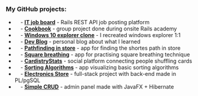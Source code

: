 <style>
@font-face{font-family:"devicon";src:url("fonts/devicon.eot?biu5f3");src:url("fonts/devicon.eot?biu5f3#iefix") format("embedded-opentype"),url("fonts/devicon.ttf?biu5f3") format("truetype"),url("fonts/devicon.woff?biu5f3") format("woff"),url("fonts/devicon.svg?biu5f3#devicon") format("svg");font-weight:normal;font-style:normal;font-display:block}[class^=devicon-],[class*=" devicon-"]{font-family:"devicon" !important;speak:never;font-style:normal;font-weight:normal;font-variant:normal;text-transform:none;line-height:1;-webkit-font-smoothing:antialiased;-moz-osx-font-smoothing:grayscale}.devicon-openal-plain:before{content:""}.devicon-kaggle-original-wordmark:before,.devicon-kaggle-plain-wordmark:before{content:""}.devicon-kaggle-original:before,.devicon-kaggle-plain:before{content:""}.devicon-pytest-plain-wordmark:before{content:""}.devicon-pytest-plain:before{content:""}.devicon-fastapi-plain-wordmark:before{content:""}.devicon-fastapi-plain:before{content:""}.devicon-opencv-plain-wordmark:before{content:""}.devicon-opencv-plain:before{content:""}.devicon-k3s-plain-wordmark:before{content:""}.devicon-k3s-original:before,.devicon-k3s-plain:before{content:""}.devicon-packer-original-wordmark:before,.devicon-packer-plain-wordmark:before{content:""}.devicon-packer-original:before,.devicon-packer-plain:before{content:""}.devicon-anaconda-original-wordmark:before,.devicon-anaconda-plain-wordmark:before{content:""}.devicon-anaconda-original:before,.devicon-anaconda-plain:before{content:""}.devicon-prometheus-original-wordmark:before{content:""}.devicon-prometheus-original:before{content:""}.devicon-rspec-original-wordmark:before,.devicon-rspec-plain-wordmark:before{content:""}.devicon-rspec-original:before,.devicon-rspec-plain:before{content:""}.devicon-argocd-plain-wordmark:before{content:""}.devicon-argocd-plain:before{content:""}.devicon-blender-original-wordmark:before{content:""}.devicon-blender-original:before{content:""}.devicon-jetbrains-plain:before{content:""}.devicon-cmake-plain-wordmark:before{content:""}.devicon-cmake-plain:before{content:""}.devicon-dropwizard-plain:before{content:""}.devicon-nuget-original-wordmark:before{content:""}.devicon-nuget-original:before{content:""}.devicon-podman-plain-wordmark:before{content:""}.devicon-podman-plain:before{content:""}.devicon-networkx-original:before{content:""}.devicon-sqlite-plain-wordmark:before{content:""}.devicon-sqlite-plain:before{content:""}.devicon-discordjs-plain-wordmark:before{content:""}.devicon-discordjs-plain:before{content:""}.devicon-unrealengine-original-wordmark:before,.devicon-unrealengine-plain-wordmark:before{content:""}.devicon-unrealengine-original:before,.devicon-unrealengine-plain:before{content:""}.devicon-django-plain-wordmark:before{content:""}.devicon-django-plain:before{content:""}.devicon-devicon-line-wordmark:before{content:""}.devicon-devicon-line:before{content:""}.devicon-devicon-plain-wordmark:before{content:""}.devicon-devicon-plain:before{content:""}.devicon-bootstrap-plain-wordmark:before{content:""}.devicon-bootstrap-plain:before{content:""}.devicon-solidity-plain:before{content:""}.devicon-polygon-plain:before{content:""}.devicon-maya-plain-wordmark:before{content:""}.devicon-maya-plain:before{content:""}.devicon-xcode-plain:before{content:""}.devicon-selenium-original:before,.devicon-selenium-plain:before{content:""}.devicon-ifttt-original:before,.devicon-ifttt-plain:before{content:""}.devicon-pytorch-plain-wordmark:before{content:""}.devicon-pytorch-original:before,.devicon-pytorch-plain:before{content:""}.devicon-xamarin-original-wordmark:before,.devicon-xamarin-plain-wordmark:before{content:""}.devicon-xamarin-original:before,.devicon-xamarin-plain:before{content:""}.devicon-hugo-plain-wordmark:before{content:""}.devicon-hugo-plain:before{content:""}.devicon-grafana-original-wordmark:before,.devicon-grafana-plain-wordmark:before{content:""}.devicon-grafana-original:before,.devicon-grafana-plain:before{content:""}.devicon-ansible-plain-wordmark:before{content:""}.devicon-ansible-plain:before{content:""}.devicon-shotgrid-original-wordmark:before,.devicon-shotgrid-plain-wordmark:before{content:""}.devicon-shotgrid-plain:before{content:""}.devicon-androidstudio-plain-wordmark:before{content:""}.devicon-androidstudio-plain:before{content:""}.devicon-eslint-original-wordmark:before,.devicon-eslint-plain-wordmark:before{content:""}.devicon-eslint-original:before,.devicon-eslint-plain:before{content:""}.devicon-latex-original:before,.devicon-latex-plain:before{content:""}.devicon-vuetify-plain:before{content:""}.devicon-vuetify-line:before{content:""}.devicon-sdl-plain:before{content:""}.devicon-bitbucket-original-wordmark:before,.devicon-bitbucket-plain-wordmark:before{content:""}.devicon-bitbucket-original:before,.devicon-bitbucket-plain:before{content:""}.devicon-confluence-original-wordmark:before,.devicon-confluence-plain-wordmark:before{content:""}.devicon-confluence-original:before,.devicon-confluence-plain:before{content:""}.devicon-fedora-plain:before{content:""}.devicon-rect-plain:before{content:""}.devicon-bamboo-original-wordmark:before,.devicon-bamboo-plain-wordmark:before{content:""}.devicon-bamboo-original:before,.devicon-bamboo-plain:before{content:""}.devicon-jira-plain-wordmark:before{content:""}.devicon-jira-plain:before{content:""}.devicon-terraform-plain-wordmark:before{content:""}.devicon-terraform-plain:before{content:""}.devicon-webflow-original:before{content:""}.devicon-gentoo-plain:before{content:""}.devicon-gentoo-plain-wordmark:before{content:""}.devicon-opensuse-plain-wordmark:before{content:""}.devicon-opensuse-plain:before{content:""}.devicon-storybook-plain-wordmark:before{content:""}.devicon-storybook-plain:before{content:""}.devicon-pandas-original-wordmark:before,.devicon-pandas-plain-wordmark:before{content:""}.devicon-pandas-original:before,.devicon-pandas-plain:before{content:""}.devicon-centos-plain-wordmark:before{content:""}.devicon-centos-plain:before{content:""}.devicon-azure-plain-wordmark:before{content:""}.devicon-azure-plain:before{content:""}.devicon-go-line:before{content:""}.devicon-go-plain:before{content:""}.devicon-go-original-wordmark:before,.devicon-go-plain-wordmark:before{content:""}.devicon-msdos-line:before{content:""}.devicon-arduino-plain-wordmark:before{content:""}.devicon-arduino-plain:before{content:""}.devicon-qt-original:before,.devicon-qt-plain:before{content:""}.devicon-gcc-plain:before{content:""}.devicon-svelte-plain-wordmark:before{content:""}.devicon-svelte-plain:before{content:""}.devicon-slack-plain-wordmark:before{content:""}.devicon-slack-plain:before{content:""}.devicon-canva-original:before,.devicon-canva-plain:before{content:""}.devicon-jamstack-plain-wordmark:before{content:""}.devicon-jamstack-original:before,.devicon-jamstack-plain:before{content:""}.devicon-denojs-original-wordmark:before,.devicon-denojs-plain-wordmark:before{content:""}.devicon-denojs-original:before,.devicon-denojs-plain:before{content:""}.devicon-apachekafka-original-wordmark:before,.devicon-apachekafka-plain-wordmark:before{content:""}.devicon-apachekafka-original:before,.devicon-apachekafka-plain:before{content:""}.devicon-filezilla-plain-wordmark:before{content:""}.devicon-filezilla-plain:before{content:""}.devicon-opengl-plain:before{content:""}.devicon-putty-plain:before{content:""}.devicon-opera-plain-wordmark:before{content:""}.devicon-opera-plain:before{content:""}.devicon-subversion-original:before,.devicon-subversion-plain:before{content:""}.devicon-tortoisegit-line:before{content:""}.devicon-tortoisegit-plain:before{content:""}.devicon-towergit-plain-wordmark:before{content:""}.devicon-towergit-plain:before{content:""}.devicon-unity-original-wordmark:before{content:""}.devicon-unity-original:before{content:""}.devicon-neo4j-plain-wordmark:before{content:""}.devicon-neo4j-plain:before{content:""}.devicon-nuxtjs-plain-wordmark:before{content:""}.devicon-nuxtjs-plain:before{content:""}.devicon-socketio-original-wordmark:before,.devicon-socketio-plain-wordmark:before{content:""}.devicon-socketio-original:before,.devicon-socketio-plain:before{content:""}.devicon-processing-plain-wordmark:before{content:""}.devicon-processing-plain:before{content:""}.devicon-feathersjs-original:before{content:""}.devicon-adonisjs-original-wordmark:before,.devicon-adonisjs-plain-wordmark:before{content:""}.devicon-adonisjs-original:before,.devicon-adonisjs-plain:before{content:""}.devicon-numpy-original-wordmark:before{content:""}.devicon-numpy-original:before,.devicon-numpy-plain:before{content:""}.devicon-matlab-line:before{content:""}.devicon-matlab-plain:before{content:""}.devicon-clojurescript-plain:before{content:""}.devicon-threejs-original-wordmark:before{content:""}.devicon-threejs-original:before{content:""}.devicon-markdown-original:before,.devicon-markdown-plain:before{content:""}.devicon-nixos-plain-wordmark:before{content:""}.devicon-nixos-plain:before{content:""}.devicon-perl-plain:before{content:""}.devicon-tensorflow-line-wordmark:before{content:""}.devicon-tensorflow-line:before{content:""}.devicon-tensorflow-original-wordmark:before{content:""}.devicon-tensorflow-original:before{content:""}.devicon-zig-plain-wordmark:before{content:""}.devicon-zig-original:before,.devicon-zig-plain:before{content:""}.devicon-raspberrypi-line-wordmark:before{content:""}.devicon-raspberrypi-line:before{content:""}.devicon-embeddedc-plain-wordmark:before{content:""}.devicon-embeddedc-plain:before{content:""}.devicon-labview-plain-wordmark:before{content:""}.devicon-labview-plain:before{content:""}.devicon-modx-plain-wordmark:before{content:""}.devicon-modx-plain:before{content:""}.devicon-knockout-plain-wordmark:before{content:""}.devicon-rstudio-plain:before{content:""}.devicon-phalcon-plain:before{content:""}.devicon-minitab-plain:before{content:""}.devicon-bulma-plain:before{content:""}.devicon-spss-plain:before{content:""}.devicon-karma-plain:before{content:""}.devicon-jest-plain:before{content:""}.devicon-circleci-plain-wordmark:before{content:""}.devicon-circleci-plain:before{content:""}.devicon-codecov-plain:before{content:""}.devicon-magento-line:before{content:""}.devicon-magento-original-wordmark:before{content:""}.devicon-magento-original:before{content:""}.devicon-shopware-original-wordmark:before{content:""}.devicon-shopware-original:before{content:""}.devicon-salesforce-plain:before{content:""}.devicon-vuestorefront-plain:before{content:""}.devicon-unix-original:before{content:""}.devicon-godot-plain-wordmark:before{content:""}.devicon-godot-plain:before{content:""}.devicon-vscode-plain-wordmark:before{content:""}.devicon-vscode-plain:before{content:""}.devicon-julia-plain-wordmark:before{content:""}.devicon-julia-plain:before{content:""}.devicon-crystal-original-wordmark:before{content:""}.devicon-crystal-original:before{content:""}.devicon-tailwindcss-plain:before{content:""}.devicon-tailwindcss-original-wordmark:before{content:""}.devicon-weblate-plain-wordmark:before{content:""}.devicon-weblate-plain:before{content:""}.devicon-thealgorithms-plain-wordmark:before{content:""}.devicon-thealgorithms-plain:before{content:""}.devicon-spring-plain-wordmark:before{content:""}.devicon-spring-plain:before{content:""}.devicon-rails-plain-wordmark:before{content:""}.devicon-rails-plain:before{content:""}.devicon-phoenix-plain-wordmark:before{content:""}.devicon-phoenix-plain:before{content:""}.devicon-nextjs-original-wordmark:before,.devicon-nextjs-plain-wordmark:before{content:""}.devicon-nextjs-line:before{content:""}.devicon-nextjs-original:before,.devicon-nextjs-plain:before{content:""}.devicon-lua-plain-wordmark:before{content:""}.devicon-lua-plain:before{content:""}.devicon-graphql-plain-wordmark:before{content:""}.devicon-graphql-plain:before{content:""}.devicon-gitter-plain-wordmark:before{content:""}.devicon-gitter-plain:before{content:""}.devicon-figma-plain:before{content:""}.devicon-digitalocean-plain-wordmark:before{content:""}.devicon-digitalocean-plain:before{content:""}.devicon-dotnetcore-plain:before{content:""}.devicon-dart-plain-wordmark:before{content:""}.devicon-dart-plain:before{content:""}.devicon-r-plain:before{content:""}.devicon-r-original:before{content:""}.devicon-ocaml-plain-wordmark:before{content:""}.devicon-ocaml-plain:before{content:""}.devicon-jupyter-plain-wordmark:before{content:""}.devicon-jupyter-plain:before{content:""}.devicon-fsharp-plain:before{content:""}.devicon-elixir-plain-wordmark:before{content:""}.devicon-elixir-plain:before{content:""}.devicon-aarch64-plain:before{content:""}.devicon-xd-line:before{content:""}.devicon-xd-plain:before{content:""}.devicon-uwsgi-plain:before{content:""}.devicon-microsoftsqlserver-plain-wordmark:before{content:""}.devicon-microsoftsqlserver-plain:before{content:""}.devicon-sqlalchemy-original-wordmark:before,.devicon-sqlalchemy-plain-wordmark:before{content:""}.devicon-sqlalchemy-plain:before{content:""}.devicon-rocksdb-plain:before{content:""}.devicon-objectivec-plain:before{content:""}.devicon-kubernetes-plain-wordmark:before{content:""}.devicon-kubernetes-plain:before{content:""}.devicon-googlecloud-plain-wordmark:before{content:""}.devicon-googlecloud-plain:before{content:""}.devicon-flask-original-wordmark:before,.devicon-flask-plain-wordmark:before{content:""}.devicon-flask-original:before,.devicon-flask-plain:before{content:""}.devicon-firebase-plain-wordmark:before{content:""}.devicon-firebase-plain:before{content:""}.devicon-eleventy-plain:before{content:""}.devicon-appwrite-plain-wordmark:before,.devicon-appwrite-original-wordmark:before{content:""}.devicon-appwrite-plain:before,.devicon-appwrite-original:before{content:""}.devicon-bash-plain:before{content:""}.devicon-woocommerce-plain-wordmark:before{content:""}.devicon-woocommerce-plain:before{content:""}.devicon-typo3-plain-wordmark:before{content:""}.devicon-typo3-plain:before{content:""}.devicon-premierepro-plain:before{content:""}.devicon-nestjs-plain-wordmark:before{content:""}.devicon-nestjs-plain:before{content:""}.devicon-materialui-plain:before{content:""}.devicon-kotlin-plain-wordmark:before{content:""}.devicon-kotlin-plain:before{content:""}.devicon-jenkins-plain:before{content:""}.devicon-jenkins-line:before{content:""}.devicon-haxe-plain:before{content:""}.devicon-gatsby-plain-wordmark:before{content:""}.devicon-gatsby-plain:before{content:""}.devicon-flutter-plain:before{content:""}.devicon-composer-line-wordmark:before,.devicon-composer-plain-wordmark:before{content:""}.devicon-composer-line:before,.devicon-composer-plain:before{content:""}.devicon-aftereffects-plain:before{content:""}.devicon-yunohost-plain:before{content:""}.devicon-redux-original:before,.devicon-redux-plain:before{content:""}.devicon-clojure-line:before,.devicon-clojure-plain:before{content:""}.devicon-mocha-plain:before{content:""}.devicon-haskell-plain:before{content:""}.devicon-haskell-plain-wordmark:before{content:""}.devicon-codepen-original-wordmark:before{content:""}.devicon-codepen-plain:before,.devicon-codepen-original:before{content:""}.devicon-groovy-plain:before{content:""}.devicon-rust-plain:before{content:""}.devicon-scala-plain-wordmark:before{content:""}.devicon-scala-plain:before{content:""}.devicon-grails-plain:before{content:""}.devicon-sketch-line-wordmark:before{content:""}.devicon-sketch-line:before{content:""}.devicon-npm-original-wordmark:before{content:""}.devicon-ionic-original-wordmark:before{content:""}.devicon-ionic-original:before{content:""}.devicon-ember-original-wordmark:before,.devicon-ember-plain-wordmark:before{content:""}.devicon-electron-original-wordmark:before{content:""}.devicon-electron-original:before{content:""}.devicon-vagrant-plain-wordmark:before{content:""}.devicon-vagrant-plain:before{content:""}.devicon-yarn-plain-wordmark:before{content:""}.devicon-yarn-plain:before{content:""}.devicon-handlebars-plain-wordmark:before{content:""}.devicon-handlebars-plain:before{content:""}.devicon-couchdb-plain-wordmark:before{content:""}.devicon-couchdb-plain:before{content:""}.devicon-behance-plain-wordmark:before{content:""}.devicon-behance-plain:before{content:""}.devicon-linkedin-plain-wordmark:before{content:""}.devicon-linkedin-plain:before{content:""}.devicon-ceylon-plain:before{content:""}.devicon-elm-plain-wordmark:before{content:""}.devicon-elm-plain:before{content:""}.devicon-cakephp-plain-wordmark:before{content:""}.devicon-cakephp-plain:before{content:""}.devicon-stylus-original:before{content:""}.devicon-express-original-wordmark:before{content:""}.devicon-express-original:before{content:""}.devicon-intellij-plain-wordmark:before{content:""}.devicon-intellij-plain:before{content:""}.devicon-pycharm-plain-wordmark:before{content:""}.devicon-pycharm-plain:before{content:""}.devicon-rubymine-plain-wordmark:before{content:""}.devicon-rubymine-plain:before{content:""}.devicon-webstorm-plain-wordmark:before{content:""}.devicon-webstorm-plain:before{content:""}.devicon-tomcat-line-wordmark:before{content:""}.devicon-tomcat-line:before{content:""}.devicon-vuejs-line-wordmark:before{content:""}.devicon-vuejs-line:before{content:""}.devicon-vuejs-plain-wordmark:before{content:""}.devicon-vuejs-plain:before{content:""}.devicon-swift-plain-wordmark:before{content:""}.devicon-swift-plain:before{content:""}.devicon-webpack-plain-wordmark:before{content:""}.devicon-webpack-plain:before{content:""}.devicon-visualstudio-plain-wordmark:before{content:""}.devicon-visualstudio-plain:before{content:""}.devicon-sequelize-plain-wordmark:before{content:""}.devicon-sequelize-plain:before{content:""}.devicon-typescript-plain:before,.devicon-typescript-original:before{content:""}.devicon-babel-plain:before,.devicon-babel-original:before{content:""}.devicon-facebook-plain:before,.devicon-facebook-original:before{content:""}.devicon-google-plain-wordmark:before,.devicon-google-original-wordmark:before{content:""}.devicon-google-plain:before,.devicon-google-original:before{content:""}.devicon-twitter-original:before,.devicon-twitter-plain:before{content:""}.devicon-mocha:before{content:""}.devicon-jasmine-plain:before{content:""}.devicon-jasmine-wordmark:before{content:""}.devicon-gatling-plain:before{content:""}.devicon-gatling-plain-wordmark:before{content:""}.devicon-phpstorm-plain:before{content:""}.devicon-phpstorm-plain-wordmark:before{content:""}.devicon-sourcetree-original:before,.devicon-sourcetree-plain:before{content:""}.devicon-sourcetree-original-wordmark:before,.devicon-sourcetree-plain-wordmark:before{content:""}.devicon-ssh-original:before,.devicon-ssh-plain:before{content:""}.devicon-ssh-original-wordmark:before,.devicon-ssh-plain-wordmark:before{content:""}.devicon-jeet-plain:before{content:""}.devicon-jeet-plain-wordmark:before{content:""}.devicon-gitlab-plain:before{content:""}.devicon-gitlab-plain-wordmark:before{content:""}.devicon-github-original:before,.devicon-github-plain:before{content:""}.devicon-github-original-wordmark:before{content:""}.devicon-d3js-plain:before{content:""}.devicon-d3js-original:before{content:""}.devicon-gradle-plain:before{content:""}.devicon-gradle-plain-wordmark:before{content:""}.devicon-cucumber-plain:before{content:""}.devicon-cucumber-plain-wordmark:before{content:""}.devicon-protractor-plain:before{content:""}.devicon-protractor-plain-wordmark:before{content:""}.devicon-safari-line-wordmark:before{content:""}.devicon-safari-line:before{content:""}.devicon-safari-plain-wordmark:before{content:""}.devicon-safari-plain:before{content:""}.devicon-gimp-plain:before{content:""}.devicon-redhat-plain-wordmark:before{content:""}.devicon-redhat-plain:before{content:""}.devicon-cplusplus-line:before,.devicon-cplusplus-line-wordmark:before{content:""}.devicon-cplusplus-plain:before,.devicon-cplusplus-plain-wordmark:before{content:""}.devicon-csharp-line:before,.devicon-csharp-line-wordmark:before{content:""}.devicon-csharp-plain:before,.devicon-csharp-plain-wordmark:before{content:""}.devicon-c-line:before,.devicon-c-line-wordmark:before{content:""}.devicon-c-plain:before,.devicon-c-plain-wordmark:before{content:""}.devicon-nodewebkit-line-wordmark:before{content:""}.devicon-nodewebkit-line:before{content:""}.devicon-nodewebkit-plain-wordmark:before{content:""}.devicon-nodewebkit-plain:before{content:""}.devicon-nginx-original:before,.devicon-nginx-original-wordmark:before,.devicon-nginx-plain:before,.devicon-nginx-plain-wordmark:before{content:""}.devicon-erlang-plain-wordmark:before{content:""}.devicon-erlang-plain:before{content:""}.devicon-doctrine-line-wordmark:before{content:""}.devicon-doctrine-line:before{content:""}.devicon-doctrine-plain-wordmark:before{content:""}.devicon-doctrine-plain:before{content:""}.devicon-apache-line-wordmark:before{content:""}.devicon-apache-line:before{content:""}.devicon-apache-plain-wordmark:before{content:""}.devicon-apache-plain:before{content:""}.devicon-redis-plain-wordmark:before{content:""}.devicon-redis-plain:before{content:""}.devicon-meteor-plain-wordmark:before{content:""}.devicon-meteor-plain:before{content:""}.devicon-heroku-line-wordmark:before,.devicon-heroku-original-wordmark:before{content:""}.devicon-heroku-line:before,.devicon-heroku-original:before{content:""}.devicon-heroku-plain-wordmark:before{content:""}.devicon-heroku-plain:before{content:""}.devicon-docker-plain-wordmark:before{content:""}.devicon-docker-plain:before{content:""}.devicon-symfony-original-wordmark:before,.devicon-symfony-plain-wordmark:before{content:""}.devicon-symfony-original:before,.devicon-symfony-plain:before{content:""}.devicon-react-original-wordmark:before,.devicon-react-plain-wordmark:before{content:""}.devicon-react-original:before,.devicon-react-plain:before{content:""}.devicon-amazonwebservices-original:before,.devicon-amazonwebservices-plain:before{content:""}.devicon-amazonwebservices-plain-wordmark:before{content:""}.devicon-android-plain-wordmark:before{content:""}.devicon-android-plain:before{content:""}.devicon-angularjs-plain-wordmark:before{content:""}.devicon-angularjs-plain:before{content:""}.devicon-appcelerator-original:before,.devicon-appcelerator-plain:before{content:""}.devicon-appcelerator-plain-wordmark:before{content:""}.devicon-apple-original:before,.devicon-apple-plain:before{content:""}.devicon-atom-original-wordmark:before,.devicon-atom-plain-wordmark:before{content:""}.devicon-atom-original:before,.devicon-atom-plain:before{content:""}.devicon-backbonejs-plain-wordmark:before{content:""}.devicon-backbonejs-plain:before{content:""}.devicon-bower-line-wordmark:before{content:""}.devicon-bower-line:before{content:""}.devicon-bower-plain-wordmark:before{content:""}.devicon-bower-plain:before{content:""}.devicon-chrome-plain-wordmark:before{content:""}.devicon-chrome-plain:before{content:""}.devicon-codeigniter-plain-wordmark:before{content:""}.devicon-codeigniter-plain:before{content:""}.devicon-coffeescript-original-wordmark:before,.devicon-coffeescript-plain-wordmark:before{content:""}.devicon-coffeescript-original:before,.devicon-coffeescript-plain:before{content:""}.devicon-css3-plain-wordmark:before{content:""}.devicon-css3-plain:before{content:""}.devicon-debian-plain-wordmark:before{content:""}.devicon-debian-plain:before{content:""}.devicon-dot-net-plain-wordmark:before{content:""}.devicon-dot-net-plain:before{content:""}.devicon-drupal-plain-wordmark:before{content:""}.devicon-drupal-plain:before{content:""}.devicon-firefox-plain-wordmark:before{content:""}.devicon-firefox-plain:before{content:""}.devicon-foundation-plain-wordmark:before{content:""}.devicon-foundation-plain:before{content:""}.devicon-git-plain-wordmark:before{content:""}.devicon-git-plain:before{content:""}.devicon-grunt-line-wordmark:before{content:""}.devicon-grunt-line:before{content:""}.devicon-grunt-plain-wordmark:before{content:""}.devicon-grunt-plain:before{content:""}.devicon-gulp-plain:before{content:""}.devicon-html5-plain-wordmark:before{content:""}.devicon-html5-plain:before{content:""}.devicon-ie10-original:before,.devicon-ie10-plain:before{content:""}.devicon-illustrator-line:before{content:""}.devicon-illustrator-plain:before{content:""}.devicon-inkscape-plain-wordmark:before{content:""}.devicon-inkscape-plain:before{content:""}.devicon-java-plain-wordmark:before{content:""}.devicon-java-plain:before{content:""}.devicon-javascript-plain:before{content:""}.devicon-jquery-plain-wordmark:before{content:""}.devicon-jquery-plain:before{content:""}.devicon-krakenjs-plain-wordmark:before{content:""}.devicon-krakenjs-plain:before{content:""}.devicon-laravel-plain-wordmark:before{content:""}.devicon-laravel-plain:before{content:""}.devicon-less-plain-wordmark:before{content:""}.devicon-linux-plain:before{content:""}.devicon-mongodb-plain-wordmark:before{content:""}.devicon-mongodb-plain:before{content:""}.devicon-moodle-plain-wordmark:before{content:""}.devicon-moodle-plain:before{content:""}.devicon-mysql-plain-wordmark:before{content:""}.devicon-mysql-plain:before{content:""}.devicon-nodejs-plain-wordmark:before{content:""}.devicon-nodejs-plain:before{content:""}.devicon-oracle-original:before,.devicon-oracle-plain:before{content:""}.devicon-photoshop-line:before{content:""}.devicon-photoshop-plain:before{content:""}.devicon-php-plain:before{content:""}.devicon-postgresql-plain-wordmark:before{content:""}.devicon-postgresql-plain:before{content:""}.devicon-python-plain-wordmark:before{content:""}.devicon-python-plain:before{content:""}.devicon-ruby-plain-wordmark:before{content:""}.devicon-ruby-plain:before{content:""}.devicon-sass-original:before,.devicon-sass-plain:before{content:""}.devicon-travis-plain-wordmark:before{content:""}.devicon-travis-plain:before{content:""}.devicon-trello-plain-wordmark:before{content:""}.devicon-trello-plain:before{content:""}.devicon-ubuntu-plain-wordmark:before{content:""}.devicon-ubuntu-plain:before{content:""}.devicon-vim-plain:before{content:""}.devicon-windows8-original-wordmark:before,.devicon-windows8-plain-wordmark:before{content:""}.devicon-windows8-original:before,.devicon-windows8-plain:before{content:""}.devicon-wordpress-plain-wordmark:before{content:""}.devicon-wordpress-plain:before{content:""}.devicon-yii-plain-wordmark:before{content:""}.devicon-yii-plain:before{content:""}.devicon-zend-plain-wordmark:before{content:""}.devicon-zend-plain:before{content:""}.devicon-adonisjs-original.colored,.devicon-adonisjs-original-wordmark.colored,.devicon-adonisjs-plain.colored,.devicon-adonisjs-plain-wordmark.colored{color:#5a45ff}.devicon-aftereffects-plain.colored{color:#1f0740}.devicon-amazonwebservices-original.colored,.devicon-amazonwebservices-plain-wordmark.colored,.devicon-amazonwebservices-plain.colored{color:#f7a80d}.devicon-android-plain.colored,.devicon-android-plain-wordmark.colored{color:#a4c439}.devicon-androidstudio-plain.colored,.devicon-androidstudio-plain-wordmark.colored{color:#4285f4}.devicon-aarch64-plain.colored{color:#16358c}.devicon-angularjs-plain.colored,.devicon-angularjs-plain-wordmark.colored{color:#c4473a}.devicon-ansible-plain.colored,.devicon-ansible-plain-wordmark.colored{color:#1a1918}.devicon-apache-plain.colored,.devicon-apache-plain-wordmark.colored,.devicon-apache-line.colored,.devicon-apache-line-wordmark.colored{color:#303284}.devicon-apachekafka-original.colored,.devicon-apachekafka-original-wordmark.colored,.devicon-apachekafka-plain.colored,.devicon-apachekafka-plain-wordmark.colored{color:#231f20}.devicon-appcelerator-original.colored,.devicon-appcelerator-plain-wordmark.colored,.devicon-appcelerator-plain.colored{color:#ac162c}.devicon-apple-original.colored,.devicon-apple-plain.colored{color:#000}.devicon-appwrite-plain.colored,.devicon-appwrite-plain-wordmark.colored,.devicon-appwrite-original.colored,.devicon-appwrite-original-wordmark.colored{color:#f02e65}.devicon-arduino-plain.colored,.devicon-arduino-plain-wordmark.colored{color:#00979d}.devicon-atom-original.colored,.devicon-atom-original-wordmark.colored,.devicon-atom-plain.colored,.devicon-atom-plain-wordmark.colored{color:#67595d}.devicon-azure-plain.colored,.devicon-azure-plain-wordmark.colored{color:#0089d6}.devicon-babel-plain.colored,.devicon-babel-original.colored{color:#f9dc3e}.devicon-backbonejs-plain.colored,.devicon-backbonejs-plain-wordmark.colored{color:#002a41}.devicon-bamboo-original.colored,.devicon-bamboo-original-wordmark.colored,.devicon-bamboo-plain.colored,.devicon-bamboo-plain-wordmark.colored{color:#1068e2}.devicon-bash-plain.colored{color:#293138}.devicon-behance-plain.colored,.devicon-behance-plain-wordmark.colored{color:#0071e0}.devicon-bitbucket-original.colored,.devicon-bitbucket-original-wordmark.colored,.devicon-bitbucket-plain.colored,.devicon-bitbucket-plain-wordmark.colored{color:#205081}.devicon-bootstrap-plain.colored,.devicon-bootstrap-plain-wordmark.colored{color:#59407f}.devicon-bulma-plain.colored{color:#00d1b2}.devicon-bower-plain.colored,.devicon-bower-plain-wordmark.colored,.devicon-bower-line.colored,.devicon-bower-line-wordmark.colored{color:#ef5734}.devicon-c-plain.colored,.devicon-c-plain-wordmark.colored,.devicon-c-line.colored,.devicon-c-line-wordmark.colored,.devicon-c-plain-wordmark.colored,.devicon-c-line-wordmark.colored{color:#03599c}.devicon-cakephp-plain.colored,.devicon-cakephp-plain-wordmark.colored{color:#d43d44}.devicon-canva-original.colored,.devicon-canva-plain.colored{color:#00c4cc}.devicon-centos-plain.colored,.devicon-centos-plain-wordmark.colored{color:#932178}.devicon-ceylon-plain.colored{color:#ab710a}.devicon-chrome-plain.colored,.devicon-chrome-plain-wordmark.colored{color:#ce4e4e}.devicon-circleci-plain.colored,.devicon-circleci-plain-wordmark.colored{color:#343434}.devicon-clojure-line.colored,.devicon-clojure-plain.colored,.devicon-clojure-plain.colored{color:#5881d8}.devicon-cmake-plain.colored,.devicon-cmake-plain-wordmark.colored{color:#0e8a16}.devicon-clojurescript-plain.colored{color:#96ca4b}.devicon-codecov-plain.colored{color:#e0225c}.devicon-codeigniter-plain.colored,.devicon-codeigniter-plain-wordmark.colored{color:#ee4323}.devicon-codepen-plain.colored,.devicon-codepen-plain-wordmark.colored,.devicon-codepen-original.colored{color:#231f20}.devicon-coffeescript-original.colored,.devicon-coffeescript-original-wordmark.colored,.devicon-coffeescript-plain.colored,.devicon-coffeescript-plain-wordmark.colored{color:#28334c}.devicon-composer-line.colored,.devicon-composer-line-wordmark.colored,.devicon-composer-plain.colored,.devicon-composer-plain-wordmark.colored{color:#000}.devicon-confluence-original.colored,.devicon-confluence-original-wordmark.colored,.devicon-confluence-plain.colored,.devicon-confluence-plain-wordmark.colored{color:#205081}.devicon-couchdb-plain.colored,.devicon-couchdb-plain-wordmark.colored{color:#e42528}.devicon-cplusplus-plain.colored,.devicon-cplusplus-plain-wordmark.colored,.devicon-cplusplus-line.colored,.devicon-cplusplus-line-wordmark.colored,.devicon-cplusplus-plain-wordmark.colored,.devicon-cplusplus-line-wordmark.colored{color:#9c033a}.devicon-csharp-plain.colored,.devicon-csharp-plain-wordmark.colored,.devicon-csharp-line.colored,.devicon-csharp-line-wordmark.colored,.devicon-csharp-plain-wordmark.colored,.devicon-csharp-line-wordmark.colored{color:#68217a}.devicon-css3-plain.colored,.devicon-css3-plain-wordmark.colored{color:#3d8fc6}.devicon-cucumber-plain.colored,.devicon-cucumber-plain-wordmark.colored{color:#00a818}.devicon-crystal-original.colored,.devicon-crystal-original-wordmark.colored{color:#000}.devicon-d3js-plain.colored{color:#f7974e}.devicon-dart-plain.colored,.devicon-dart-plain-wordmark.colored{color:#00a8e1}.devicon-debian-plain.colored,.devicon-debian-plain-wordmark.colored{color:#a80030}.devicon-denojs-original.colored,.devicon-denojs-original-wordmark.colored,.devicon-denojs-plain.colored,.devicon-denojs-plain-wordmark.colored{color:#000}.devicon-devicon-plain.colored,.devicon-devicon-plain-wordmark.colored,.devicon-devicon-line.colored,.devicon-devicon-line-wordmark.colored{color:#60be86}.devicon-django-plain.colored,.devicon-django-plain-wordmark.colored{color:#092e20}.devicon-docker-plain.colored,.devicon-docker-plain-wordmark.colored{color:#019bc6}.devicon-doctrine-plain.colored,.devicon-doctrine-plain-wordmark.colored,.devicon-doctrine-line.colored,.devicon-doctrine-line-wordmark.colored{color:#f56d39}.devicon-dot-net-plain.colored,.devicon-dot-net-plain-wordmark.colored{color:#1384c8}.devicon-dotnetcore-plain.colored{color:#623697}.devicon-drupal-plain.colored,.devicon-drupal-plain-wordmark.colored{color:#0073ba}.devicon-digitalocean-plain.colored,.devicon-digitalocean-plain-wordmark.colored{color:#0080ff}.devicon-discordjs-plain.colored,.devicon-discordjs-plain-wordmark.colored{color:#2a2c3e}.devicon-electron-original.colored,.devicon-electron-original-wordmark.colored{color:#47848f}.devicon-eleventy-plain.colored{color:#1f1f1f}.devicon-elixir-plain.colored,.devicon-elixir-plain-wordmark.colored{color:#380a4d}.devicon-elm-plain.colored,.devicon-elm-plain-wordmark.colored{color:#34495e}.devicon-ember-original-wordmark.colored,.devicon-ember-plain-wordmark.colored{color:#dd3f24}.devicon-embeddedc-plain.colored,.devicon-embeddedc-plain-wordmark.colored{color:#444}.devicon-erlang-plain.colored,.devicon-erlang-plain-wordmark.colored{color:#a90533}.devicon-eslint-original.colored,.devicon-eslint-original-wordmark.colored,.devicon-eslint-plain.colored,.devicon-eslint-plain-wordmark.colored{color:#4b32c3}.devicon-express-original.colored,.devicon-express-original-wordmark.colored{color:#444}.devicon-facebook-plain.colored,.devicon-facebook-original.colored{color:#3d5a98}.devicon-feathersjs-original.colored{color:#333}.devicon-figma-plain.colored{color:#f24e1e}.devicon-filezilla-plain.colored,.devicon-filezilla-plain-wordmark.colored{color:#b30000}.devicon-firebase-plain.colored,.devicon-firebase-plain-wordmark.colored{color:#f58220}.devicon-firefox-plain.colored,.devicon-firefox-plain-wordmark.colored{color:#dd732a}.devicon-flask-original.colored,.devicon-flask-original-wordmark.colored,.devicon-flask-plain.colored,.devicon-flask-plain-wordmark.colored{color:#010101}.devicon-flutter-plain.colored{color:#3fb6d3}.devicon-foundation-plain.colored,.devicon-foundation-plain-wordmark.colored{color:#008cba}.devicon-fsharp-plain.colored{color:#378bba}.devicon-gatling-plain.colored,.devicon-gatling-plain-wordmark.colored{color:#e77500}.devicon-gatsby-plain.colored,.devicon-gatsby-plain-wordmark.colored{color:#64328b}.devicon-rect-plain.colored{color:#262626}.devicon-gcc-plain.colored{color:#ffcfab}.devicon-gentoo-plain-wordmark.colored,.devicon-gentoo-plain.colored{color:#9991d9}.devicon-gimp-plain.colored{color:#716955}.devicon-git-plain.colored,.devicon-git-plain-wordmark.colored{color:#f34f29}.devicon-github-original.colored,.devicon-github-original-wordmark.colored,.devicon-github-plain.colored{color:#181616}.devicon-gitlab-plain.colored,.devicon-gitlab-plain-wordmark.colored{color:#e24329}.devicon-gitter-plain.colored,.devicon-gitter-plain-wordmark.colored{color:#000}.devicon-go-original-wordmark.colored,.devicon-go-plain.colored,.devicon-go-line.colored,.devicon-go-plain-wordmark.colored{color:#00acd7}.devicon-google-plain.colored,.devicon-google-plain-wordmark.colored,.devicon-google-original.colored,.devicon-google-original-wordmark.colored{color:#587dbd}.devicon-googlecloud-plain.colored,.devicon-googlecloud-plain-wordmark.colored{color:#557ebf}.devicon-gradle-plain.colored,.devicon-gradle-plain-wordmark.colored{color:#02303a}.devicon-grafana-original.colored,.devicon-grafana-original-wordmark.colored,.devicon-grafana-plain.colored,.devicon-grafana-plain-wordmark.colored{color:#e78040}.devicon-grails-plain.colored{color:#feb672}.devicon-graphql-plain.colored,.devicon-graphql-plain-wordmark.colored{color:#e434aa}.devicon-groovy-plain.colored{color:#619cbc}.devicon-grunt-plain.colored,.devicon-grunt-plain-wordmark.colored,.devicon-grunt-line.colored,.devicon-grunt-line-wordmark.colored{color:#fcaa1a}.devicon-gulp-plain.colored{color:#eb4a4b}.devicon-godot-plain.colored,.devicon-godot-plain-wordmark.colored{color:#478cbf}.devicon-haskell-plain.colored,.devicon-haskell-plain-wordmark.colored{color:#5e5185}.devicon-handlebars-plain.colored,.devicon-handlebars-plain-wordmark.colored{color:#000}.devicon-haxe-plain.colored{color:#ea8220}.devicon-heroku-original.colored,.devicon-heroku-original-wordmark.colored,.devicon-heroku-plain.colored,.devicon-heroku-plain-wordmark.colored,.devicon-heroku-line.colored,.devicon-heroku-line-wordmark.colored,.devicon-heroku-original.colored,.devicon-heroku-original-wordmark.colored{color:#6762a6}.devicon-html5-plain.colored,.devicon-html5-plain-wordmark.colored{color:#e54d26}.devicon-hugo-plain.colored,.devicon-hugo-plain-wordmark.colored{color:#ff4088}.devicon-ie10-original.colored,.devicon-ie10-plain.colored{color:#1ebbee}.devicon-ifttt-original.colored,.devicon-ifttt-plain.colored{color:#000}.devicon-illustrator-plain.colored,.devicon-illustrator-line.colored{color:#faa625}.devicon-inkscape-plain.colored,.devicon-inkscape-plain-wordmark.colored{color:#000}.devicon-intellij-plain.colored,.devicon-intellij-plain-wordmark.colored{color:#136ba2}.devicon-ionic-original.colored,.devicon-ionic-original-wordmark.colored{color:#4e8ef7}.devicon-jamstack-original.colored,.devicon-jamstack-plain-wordmark.colored,.devicon-jamstack-plain.colored{color:#f0047f}.devicon-jasmine-plain.colored,.devicon-jasmine-plain-wordmark.colored{color:#8a4182}.devicon-java-plain.colored,.devicon-java-plain-wordmark.colored{color:#ea2d2e}.devicon-javascript-plain.colored{color:#f0db4f}.devicon-jeet-plain.colored,.devicon-jeet-plain-wordmark.colored{color:#ff664a}.devicon-jest-plain.colored{color:#99425b}.devicon-jenkins-line.colored,.devicon-jenkins-plain.colored{color:#f0d6b7}.devicon-jetbrains-plain.colored{color:#fdcc21}.devicon-jira-plain.colored,.devicon-jira-plain-wordmark.colored{color:#2684ff}.devicon-jquery-plain.colored,.devicon-jquery-plain-wordmark.colored{color:#0769ad}.devicon-julia-plain.colored,.devicon-julia-plain-wordmark.colored{color:#28a745}.devicon-jupyter-plain.colored,.devicon-jupyter-plain-wordmark.colored{color:#f37726}.devicon-kaggle-original.colored,.devicon-kaggle-original-wordmark.colored,.devicon-kaggle-plain.colored,.devicon-kaggle-plain-wordmark.colored{color:#20beff}.devicon-karma-plain.colored{color:#56c5a8}.devicon-kotlin-plain.colored,.devicon-kotlin-plain-wordmark.colored{color:#7c6db2}.devicon-knockout-plain-wordmark.colored{color:#e42e16}.devicon-krakenjs-plain.colored,.devicon-krakenjs-plain-wordmark.colored{color:#0081c2}.devicon-kubernetes-plain.colored,.devicon-kubernetes-plain-wordmark.colored{color:#486bb3}.devicon-labview-plain.colored,.devicon-labview-plain-wordmark.colored{color:#fed500}.devicon-laravel-plain.colored,.devicon-laravel-plain-wordmark.colored{color:#fd4f31}.devicon-latex-original.colored,.devicon-latex-plain.colored{color:#000}.devicon-less-plain-wordmark.colored{color:#2a4d80}.devicon-linkedin-plain.colored,.devicon-linkedin-plain-wordmark.colored{color:#0076b2}.devicon-lua-plain.colored,.devicon-lua-plain-wordmark.colored{color:navy}.devicon-linux-plain.colored{color:#000}.devicon-materialui-plain.colored{color:#1fa6ca}.devicon-matlab-plain.colored,.devicon-matlab-line.colored{color:#6dd0c7}.devicon-magento-original.colored,.devicon-magento-original-wordmark.colored,.devicon-magento-line.colored{color:#f26322}.devicon-markdown-original.colored,.devicon-markdown-plain.colored{color:#000}.devicon-maya-plain.colored,.devicon-maya-plain-wordmark.colored{color:#149b9a}.devicon-meteor-plain.colored,.devicon-meteor-plain-wordmark.colored{color:#df5052}.devicon-minitab-plain.colored{color:#8dc63f}.devicon-mocha-plain.colored{color:#8d6748}.devicon-modx-plain.colored,.devicon-modx-plain-wordmark.colored{color:#00decc}.devicon-mongodb-plain.colored,.devicon-mongodb-plain-wordmark.colored{color:#4faa41}.devicon-moodle-plain.colored,.devicon-moodle-plain-wordmark.colored{color:#f7931e}.devicon-msdos-line.colored{color:red}.devicon-mysql-plain.colored,.devicon-mysql-plain-wordmark.colored{color:#00618a}.devicon-neo4j-plain.colored,.devicon-neo4j-plain-wordmark.colored{color:#018bff}.devicon-nestjs-plain.colored,.devicon-nestjs-plain-wordmark.colored{color:#df234f}.devicon-networkx-original.colored{color:#2c7fb8}.devicon-nextjs-original.colored,.devicon-nextjs-plain.colored,.devicon-nextjs-line.colored,.devicon-nextjs-original-wordmark.colored,.devicon-nextjs-plain-wordmark.colored,.devicon-nextjs-plain.colored,.devicon-nextjs-plain-wordmark.colored{color:#000}.devicon-nginx-original.colored,.devicon-nginx-original-wordmark.colored,.devicon-nginx-plain.colored,.devicon-nginx-plain-wordmark.colored,.devicon-nginx-original-wordmark.colored,.devicon-nginx-plain.colored,.devicon-nginx-plain-wordmark.colored{color:#090}.devicon-nixos-plain.colored,.devicon-nixos-plain-wordmark.colored{color:#5277c3}.devicon-nodejs-plain.colored,.devicon-nodejs-plain-wordmark.colored{color:#83cd29}.devicon-nodewebkit-plain.colored,.devicon-nodewebkit-plain-wordmark.colored,.devicon-nodewebkit-line.colored,.devicon-nodewebkit-line-wordmark.colored{color:#3d3b47}.devicon-npm-original-wordmark.colored{color:#cb3837}.devicon-nuget-original.colored,.devicon-nuget-original-wordmark.colored{color:#004880}.devicon-numpy-original.colored,.devicon-numpy-original-wordmark.colored,.devicon-numpy-plain.colored{color:#4dabcf}.devicon-nuxtjs-plain.colored,.devicon-nuxtjs-plain-wordmark.colored{color:#00c48d}.devicon-objectivec-plain.colored{color:#0b5a9d}.devicon-opera-plain.colored,.devicon-opera-plain-wordmark.colored{color:#f7192d}.devicon-ocaml-plain.colored,.devicon-ocaml-plain-wordmark.colored{color:#f18803}.devicon-openal-plain.colored{color:#7e000d}.devicon-opengl-plain.colored{color:#5586a4}.devicon-opensuse-plain.colored,.devicon-opensuse-plain-wordmark.colored{color:#73ba25}.devicon-oracle-original.colored,.devicon-oracle-plain.colored{color:#ea1b22}.devicon-pandas-original.colored,.devicon-pandas-original-wordmark.colored,.devicon-pandas-plain.colored,.devicon-pandas-plain-wordmark.colored{color:#130754}.devicon-perl-plain.colored{color:#212177}.devicon-phalcon-plain.colored{color:#76c39b}.devicon-photoshop-plain.colored,.devicon-photoshop-line.colored{color:#80b5e2}.devicon-php-plain.colored{color:#6181b6}.devicon-phpstorm-plain.colored,.devicon-phpstorm-plain-wordmark.colored{color:#5058a6}.devicon-podman-plain.colored,.devicon-podman-plain-wordmark.colored{color:#872b9e}.devicon-polygon-plain.colored{color:#38285b}.devicon-postgresql-plain.colored,.devicon-postgresql-plain-wordmark.colored{color:#336791}.devicon-premierepro-plain.colored{color:#2a0634}.devicon-processing-plain.colored,.devicon-processing-plain-wordmark.colored{color:#000}.devicon-protractor-plain.colored,.devicon-protractor-plain-wordmark.colored{color:#b7111d}.devicon-putty-plain.colored{color:#0000fc}.devicon-pycharm-plain.colored,.devicon-pycharm-plain-wordmark.colored{color:#4d8548}.devicon-python-plain.colored,.devicon-python-plain-wordmark.colored{color:#ffd845}.devicon-pytorch-original.colored,.devicon-pytorch-plain-wordmark.colored,.devicon-pytorch-plain.colored{color:#ee4c2c}.devicon-raspberrypi-line.colored,.devicon-raspberrypi-line-wordmark.colored{color:#c51850}.devicon-phoenix-plain.colored,.devicon-phoenix-plain-wordmark.colored{color:#f15524}.devicon-qt-original.colored,.devicon-qt-plain.colored{color:#41cd52}.devicon-r-original.colored,.devicon-r-plain.colored{color:#2369bc}.devicon-rails-plain.colored,.devicon-rails-plain-wordmark.colored{color:#c00}.devicon-react-original.colored,.devicon-react-original-wordmark.colored,.devicon-react-plain.colored,.devicon-react-plain-wordmark.colored{color:#61dafb}.devicon-redhat-plain.colored,.devicon-redhat-plain-wordmark.colored{color:#e93442}.devicon-redis-plain.colored,.devicon-redis-plain-wordmark.colored{color:#d82c20}.devicon-redux-original.colored,.devicon-redux-plain.colored{color:#764abc}.devicon-rocksdb-plain.colored{color:#f5be17}.devicon-ruby-plain.colored,.devicon-ruby-plain-wordmark.colored{color:#d91404}.devicon-rubymine-plain.colored,.devicon-rubymine-plain-wordmark.colored{color:#c12c4c}.devicon-rust-plain.colored{color:#000}.devicon-safari-plain.colored,.devicon-safari-plain-wordmark.colored,.devicon-safari-line-wordmark.colored,.devicon-safari-line.colored{color:#1b88ca}.devicon-salesforce-plain.colored{color:#00a1e0}.devicon-sdl-plain.colored{color:#173354}.devicon-rstudio-plain.colored{color:#75aadb}.devicon-sass-original.colored,.devicon-sass-plain.colored{color:#c69}.devicon-scala-plain.colored,.devicon-scala-plain-wordmark.colored{color:#de3423}.devicon-selenium-original.colored,.devicon-selenium-plain.colored{color:#cf0a2c}.devicon-sequelize-plain.colored,.devicon-sequelize-plain-wordmark.colored,.devicon-sequelize-plain.colored,.devicon-sequelize-plain-wordmark.colored{color:#3b4b72}.devicon-shopware-original.colored,.devicon-shopware-original-wordmark.colored{color:#179eff}.devicon-shotgrid-plain.colored,.devicon-shotgrid-original-wordmark.colored,.devicon-shotgrid-plain-wordmark.colored{color:#000}.devicon-sketch-line.colored,.devicon-sketch-line-wordmark.colored{color:#fdad00}.devicon-slack-plain.colored,.devicon-slack-plain-wordmark.colored{color:#2d333a}.devicon-socketio-original.colored,.devicon-socketio-original-wordmark.colored,.devicon-socketio-plain.colored,.devicon-socketio-plain-wordmark.colored{color:#010101}.devicon-solidity-plain.colored{color:#383838}.devicon-sourcetree-original.colored,.devicon-sourcetree-original-wordmark.colored,.devicon-sourcetree-plain.colored,.devicon-sourcetree-plain-wordmark.colored{color:#205081}.devicon-spring-plain.colored,.devicon-spring-plain-wordmark.colored{color:#5fb832}.devicon-spss-plain.colored{color:#cc1e4c}.devicon-sqlalchemy-plain.colored,.devicon-sqlalchemy-original-wordmark.colored,.devicon-sqlalchemy-plain-wordmark.colored{color:#333}.devicon-sqlite-plain.colored,.devicon-sqlite-plain-wordmark.colored{color:#0f80cc}.devicon-subversion-original.colored,.devicon-subversion-plain.colored{color:#809cc8}.devicon-microsoftsqlserver-plain.colored,.devicon-microsoftsqlserver-plain-wordmark.colored{color:#909daa}.devicon-ssh-original.colored,.devicon-ssh-original-wordmark.colored,.devicon-ssh-plain.colored,.devicon-ssh-plain-wordmark.colored{color:#231f20}.devicon-stylus-original.colored{color:#333}.devicon-svelte-plain.colored,.devicon-svelte-plain-wordmark.colored{color:#ff3e00}.devicon-swift-plain.colored,.devicon-swift-plain-wordmark.colored{color:#f05138}.devicon-symfony-original.colored,.devicon-symfony-original-wordmark.colored,.devicon-symfony-plain.colored,.devicon-symfony-plain-wordmark.colored{color:#1a171b}.devicon-storybook-plain.colored,.devicon-storybook-plain-wordmark.colored{color:#ff4785}.devicon-tailwindcss-original-wordmark.colored,.devicon-tailwindcss-plain.colored{color:#2298bd}.devicon-tensorflow-original.colored,.devicon-tensorflow-original-wordmark.colored,.devicon-tensorflow-line.colored,.devicon-tensorflow-line-wordmark.colored{color:#ff6f00}.devicon-terraform-plain.colored,.devicon-terraform-plain-wordmark.colored{color:#5c4ee5}.devicon-threejs-original.colored,.devicon-threejs-original-wordmark.colored{color:#000}.devicon-tomcat-line.colored,.devicon-tomcat-line-wordmark.colored{color:#d1a41a}.devicon-tortoisegit-plain.colored,.devicon-tortoisegit-line.colored{color:#4a8fb5}.devicon-towergit-plain.colored,.devicon-towergit-plain-wordmark.colored{color:#d18900}.devicon-travis-plain.colored,.devicon-travis-plain-wordmark.colored{color:#bb2031}.devicon-thealgorithms-plain.colored,.devicon-thealgorithms-plain-wordmark.colored{color:#00bcb4}.devicon-trello-plain.colored,.devicon-trello-plain-wordmark.colored{color:#23719f}.devicon-twitter-original.colored,.devicon-twitter-plain.colored{color:#1da1f2}.devicon-typescript-plain.colored,.devicon-typescript-original.colored{color:#007acc}.devicon-typo3-plain.colored,.devicon-typo3-plain-wordmark.colored{color:#f49700}.devicon-ubuntu-plain.colored,.devicon-ubuntu-plain-wordmark.colored{color:#dd4814}.devicon-unity-original.colored,.devicon-unity-original-wordmark.colored{color:#000}.devicon-unix-original.colored{color:#4051b5}.devicon-unrealengine-original.colored,.devicon-unrealengine-original-wordmark.colored,.devicon-unrealengine-plain.colored,.devicon-unrealengine-plain-wordmark.colored{color:#000}.devicon-uwsgi-plain.colored{color:#bad05e}.devicon-vagrant-plain.colored,.devicon-vagrant-plain-wordmark.colored{color:#127eff}.devicon-vim-plain.colored{color:#179a33}.devicon-visualstudio-plain.colored,.devicon-visualstudio-plain-wordmark.colored{color:#68217a}.devicon-vuejs-plain.colored,.devicon-vuejs-plain-wordmark.colored,.devicon-vuejs-line.colored,.devicon-vuejs-line-wordmark.colored{color:#41b883}.devicon-vuestorefront-plain.colored{color:#5ecf7b}.devicon-vscode-plain.colored,.devicon-vscode-plain-wordmark.colored{color:#3c99d4}.devicon-webflow-original.colored{color:#4353ff}.devicon-weblate-plain.colored,.devicon-weblate-plain-wordmark.colored{color:#2eccaa}.devicon-webpack-plain.colored,.devicon-webpack-plain-wordmark.colored{color:#1c78c0}.devicon-webstorm-plain.colored,.devicon-webstorm-plain-wordmark.colored{color:#2788b5}.devicon-windows8-original.colored,.devicon-windows8-original-wordmark.colored,.devicon-windows8-plain.colored,.devicon-windows8-plain-wordmark.colored{color:#00adef}.devicon-woocommerce-plain.colored,.devicon-woocommerce-plain-wordmark.colored{color:#7f54b3}.devicon-wordpress-plain.colored,.devicon-wordpress-plain-wordmark.colored{color:#494949}.devicon-xamarin-original.colored,.devicon-xamarin-original-wordmark.colored,.devicon-xamarin-plain.colored,.devicon-xamarin-plain-wordmark.colored{color:#3498db}.devicon-xcode-plain.colored{color:#069cec}.devicon-xd-plain.colored,.devicon-xd-line.colored{color:#dd80bc}.devicon-yarn-plain.colored,.devicon-yarn-plain-wordmark.colored{color:#2c8ebb}.devicon-yii-plain.colored,.devicon-yii-plain-wordmark.colored{color:#0073bb}.devicon-yunohost-plain.colored{color:#fff}.devicon-zend-plain.colored,.devicon-zend-plain-wordmark.colored{color:#68b604}.devicon-zig-original.colored,.devicon-zig-plain-wordmark.colored,.devicon-zig-plain.colored{color:#f7a41d}.devicon-pytest-plain.colored,.devicon-pytest-plain-wordmark.colored{color:#009fe3}.devicon-opencv-plain.colored,.devicon-opencv-plain-wordmark.colored{color:#128dff}.devicon-fastapi-plain.colored,.devicon-fastapi-plain-wordmark.colored{color:#009688}.devicon-k3s-original.colored,.devicon-k3s-plain-wordmark.colored,.devicon-k3s-plain.colored{color:#ffc519}.devicon-packer-original.colored,.devicon-packer-original-wordmark.colored,.devicon-packer-plain.colored,.devicon-packer-plain-wordmark.colored{color:#1d94dd}.devicon-anaconda-original.colored,.devicon-anaconda-original-wordmark.colored,.devicon-anaconda-plain.colored,.devicon-anaconda-plain-wordmark.colored{color:#3eb049}.devicon-rspec-original.colored,.devicon-rspec-original-wordmark.colored,.devicon-rspec-plain.colored,.devicon-rspec-plain-wordmark.colored{color:#6de1fa}.devicon-argocd-plain.colored,.devicon-argocd-plain-wordmark.colored{color:#ef7b4d}.devicon-prometheus-original.colored,.devicon-prometheus-original-wordmark.colored{color:#e75225}.devicon-blender-original.colored,.devicon-blender-original-wordmark.colored{color:#dc7b2e}.devicon-dropwizard-plain.colored{color:#24265d}.devicon-vuetify-line.colored,.devicon-vuetify-plain.colored{color:#1697f6}.devicon-fedora-plain.colored{color:#294172}
</style>

### My GitHub projects:
- <i class="devicon-rails-plain colored"></i> - **[IT job board](https://github.com/maciejb2k/it-job-board-rails)** - Rails REST API job posting platform
- <i class="devicon-rails-plain colored"></i> - **[Cookbook](https://github.com/maciejb2k/cookbook-RBE4)** - group project done during onsite Rails academy
- <i class="devicon-angularjs-plain colored"></i> - **[Windows 10 explorer clone](https://github.com/maciejb2k/windows-explorer-clone)** - I recreated windows explorer 1:1
- <i class="devicon-gatsby-plain colored"></i> - **[Dev Blog](https://github.com/maciejb2k/dev-blog)** - personal blog about what I learned
- <i class="devicon-react-original colored"></i> - **[Pathfinding in store](https://github.com/maciejb2k/pathfinding_app)** - app for finding the shortes path in store
- <i class="devicon-react-original colored"></i> - **[Square breathing](https://github.com/maciejb2k/square_breathing)** - app for practising square breathing technique
- <i class="devicon-react-original colored"></i> - **[CardistryStats](https://github.com/maciejb2k/cardistrystats_frontend)** - social platform connecting people shuffling cards
- <i class="devicon-javascript-plain colored"></i> - **[Sorting Algorithms](https://github.com/maciejb2k/sorting_algorithms_js)** - app visualizing basic sorting algorithms
- <i class="devicon-postgresql-plain colored"></i> - **[Electronics Store](https://github.com/maciejb2k/electronics-store)** - full-stack project with back-end made in PL/pgSQL
- <i class="devicon-java-plain colored"></i> - **[Simple CRUD](https://github.com/maciejb2k/javafx_simple_crud)** - admin panel made with JavaFX + Hibernate
